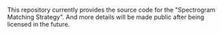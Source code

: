 This repository currently provides the source code for the "Spectrogram Matching Strategy". 
And more details will be made public after being licensed in the future.
